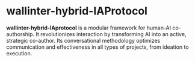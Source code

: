 # wallinter-hybrid-IAProtocol
**wallinter-hybrid-IAprotocol** is a modular framework for human-AI co-authorship. It revolutionizes interaction by transforming AI into an active, strategic co-author. Its conversational methodology optimizes communication and effectiveness in all types of projects, from ideation to execution.
